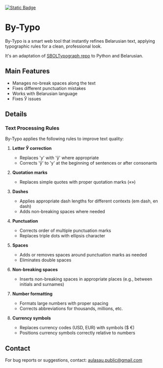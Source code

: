 [![Static Badge](https://img.shields.io/badge/Click_me-By--Typo-red?style=for-the-badge&labelColor=fedcba)](https://aulasau.github.io/by-typo/)
# By-Typo

By-Typo is a smart web tool that instantly refines Belarusian text, applying typographic rules for a clean, professional look.

It's an adaptation of [SBOLTypograph repo](https://github.com/DanilovM/SBOLTypograph) to Python and Belarusian.

## Main Features

- Manages no-break spaces along the text
- Fixes different punctuation mistakes
- Works with Belarusian language
- Fixes Ў issues

## Details

### Text Processing Rules

By-Typo applies the following rules to improve text quality:

1. **Letter Ў correction**
   - Replaces 'у' with 'ў' where appropriate
   - Corrects 'ў' to 'у' at the beginning of sentences or after consonants

2. **Quotation marks**
   - Replaces simple quotes with proper quotation marks («»)

3. **Dashes**
   - Applies appropriate dash lengths for different contexts (em dash, en dash)
   - Adds non-breaking spaces where needed

4. **Punctuation**
   - Corrects order of multiple punctuation marks
   - Replaces triple dots with ellipsis character

5. **Spaces**
   - Adds or removes spaces around punctuation marks as needed
   - Eliminates double spaces

6. **Non-breaking spaces**
   - Inserts non-breaking spaces in appropriate places (e.g., between initials and surnames)

7. **Number formatting**
   - Formats large numbers with proper spacing
   - Corrects abbreviations for thousands, millions, etc.

8. **Currency symbols**
   - Replaces currency codes (USD, EUR) with symbols ($ €)
   - Positions currency symbols correctly relative to numbers

## Contact

For bug reports or suggestions, contact: [aulasau.public@gmail.com](mailto:aulasau.public+by-typo@gmail.com)
